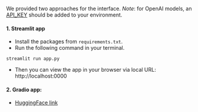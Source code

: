 We provided two approaches for the interface. *Note*: for OpenAI models, an [API_KEY](https://help.openai.com/en/articles/5112595-best-practices-for-api-key-safety) should be added to your environment. 

#### 1. Streamlit app

- Install the packages from `requirements.txt`.
- Run the following command in your terminal.
  
```
streamlit run app.py
```
- Then you can view the app in your browser via local URL: http://localhost:0000


#### 2. Gradio app:
- [HuggingFace link](https://huggingface.co/)


